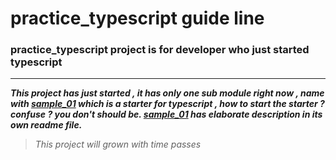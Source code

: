# practice_typescript guide line
### practice_typescript project is for developer who just started typescript
-----------------------
**_This project has just started , it has only one sub module right now , name with [sample_01](/sample_01) which is a starter for typescript , how to start the starter ? confuse ? you don't should be. [sample_01](/sample_01) has elaborate description in its own readme file._** 

> _This project will grown with time passes_

